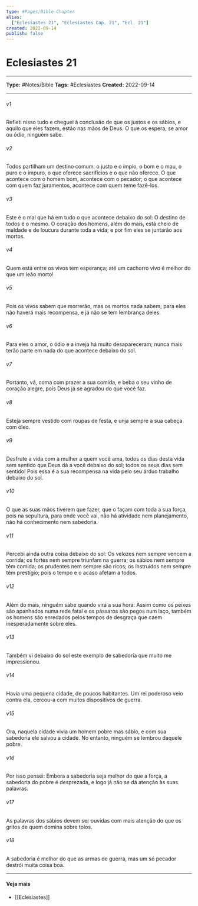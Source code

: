 ```yaml
---
type: #Pages/Bible-Chapter
alias:
  ["Eclesiastes 21", "Eclesiastes Cap. 21", "Ecl. 21"]
created: 2022-09-14
publish: false
---
```


# Eclesiastes 21

---

**Type:** #Notes/Bible
**Tags:** #Eclesiastes
**Created:** 2022-09-14

---

###### v1
Refleti nisso tudo e cheguei à conclusão de que os justos e os sábios, e aquilo que eles fazem, estão nas mãos de Deus. O que os espera, se amor ou ódio, ninguém sabe.
###### v2
Todos partilham um destino comum: o justo e o ímpio, o bom e o mau, o puro e o impuro, o que oferece sacrifícios e o que não oferece. O que acontece com o homem bom, acontece com o pecador; o que acontece com quem faz juramentos, acontece com quem teme fazê-los.
###### v3
Este é o mal que há em tudo o que acontece debaixo do sol: O destino de todos é o mesmo. O coração dos homens, além do mais, está cheio de maldade e de loucura durante toda a vida; e por fim eles se juntarão aos mortos.
###### v4
Quem está entre os vivos tem esperança; até um cachorro vivo é melhor do que um leão morto!
###### v5
Pois os vivos sabem que morrerão, mas os mortos nada sabem; para eles não haverá mais recompensa, e já não se tem lembrança deles.
###### v6
Para eles o amor, o ódio e a inveja há muito desapareceram; nunca mais terão parte em nada do que acontece debaixo do sol.
###### v7
Portanto, vá, coma com prazer a sua comida, e beba o seu vinho de coração alegre, pois Deus já se agradou do que você faz.
###### v8
Esteja sempre vestido com roupas de festa, e unja sempre a sua cabeça com óleo.
###### v9
Desfrute a vida com a mulher a quem você ama, todos os dias desta vida sem sentido que Deus dá a você debaixo do sol; todos os seus dias sem sentido! Pois essa é a sua recompensa na vida pelo seu árduo trabalho debaixo do sol.
###### v10
O que as suas mãos tiverem que fazer, que o façam com toda a sua força, pois na sepultura, para onde você vai, não há atividade nem planejamento, não há conhecimento nem sabedoria.
###### v11
Percebi ainda outra coisa debaixo do sol: Os velozes nem sempre vencem a corrida; os fortes nem sempre triunfam na guerra; os sábios nem sempre têm comida; os prudentes nem sempre são ricos; os instruídos nem sempre têm prestígio; pois o tempo e o acaso afetam a todos.
###### v12
Além do mais, ninguém sabe quando virá a sua hora: Assim como os peixes são apanhados numa rede fatal e os pássaros são pegos num laço, também os homens são enredados pelos tempos de desgraça que caem inesperadamente sobre eles.
###### v13
Também vi debaixo do sol este exemplo de sabedoria que muito me impressionou.
###### v14
Havia uma pequena cidade, de poucos habitantes. Um rei poderoso veio contra ela, cercou-a com muitos dispositivos de guerra.
###### v15
Ora, naquela cidade vivia um homem pobre mas sábio, e com sua sabedoria ele salvou a cidade. No entanto, ninguém se lembrou daquele pobre.
###### v16
Por isso pensei: Embora a sabedoria seja melhor do que a força, a sabedoria do pobre é desprezada, e logo já não se dá atenção às suas palavras.
###### v17
As palavras dos sábios devem ser ouvidas com mais atenção do que os gritos de quem domina sobre tolos.
###### v18
A sabedoria é melhor do que as armas de guerra, mas um só pecador destrói muita coisa boa.


---

#### Veja mais

- [[Eclesiastes]]
